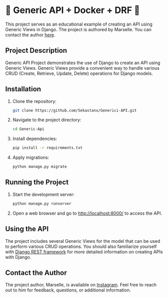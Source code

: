 # 🌟 Generic API + Docker + DRF 🚀 

This project serves as an educational example of creating an API using Generic Views in Django. The project is authored by Marselle. You can contact the author [here](https://instagram.com/5ekastan).

## Project Description
 
Generic API Project demonstrates the use of Django to create an API using Generic Views. Generic Views provide a convenient way to handle various CRUD (Create, Retrieve, Update, Delete) operations for Django models.

## Installation 
 
1. Clone the repository: 

    ```bash
    git clone https://github.com/5ekastanx/Generici-API.git
    ```

2. Navigate to the project directory:

    ```bash
    cd Generic-Api
    ```

3. Install dependencies:

    ```bash
    pip install -r requirements.txt
    ```

4. Apply migrations:

    ```bash
    python manage.py migrate
    ```

## Running the Project

1. Start the development server:

    ```bash
    python manage.py runserver
    ```

2. Open a web browser and go to [http://localhost:8000/](http://localhost:8000/) to access the API.

## Using the API

The project includes several Generic Views for the model that can be used to perform various CRUD operations. You should also familiarize yourself with [Django REST framework](https://www.django-rest-framework.org/) for more detailed information on creating APIs with Django.

## Contact the Author

The project author, Marselle, is available on [Instagram](https://instagram.com/5ekastan). Feel free to reach out to him for feedback, questions, or additional information.
